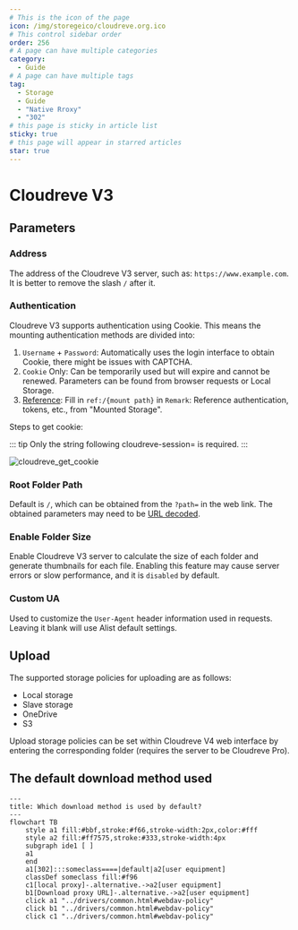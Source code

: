 ```yaml
---
# This is the icon of the page
icon: /img/storegeico/cloudreve.org.ico
# This control sidebar order
order: 256
# A page can have multiple categories
category:
  - Guide
# A page can have multiple tags
tag:
  - Storage
  - Guide
  - "Native Rroxy"
  - "302"
# this page is sticky in article list
sticky: true
# this page will appear in starred articles
star: true
---
```

# Cloudreve V3

## Parameters

### Address

The address of the Cloudreve V3 server, such as: `https://www.example.com`. It is better to remove the slash `/` after it.

### Authentication

Cloudreve V3 supports authentication using Cookie. This means the mounting authentication methods are divided into:

1. `Username` + `Password`: Automatically uses the login interface to obtain Cookie, there might be issues with CAPTCHA.
2. `Cookie` Only: Can be temporarily used but will expire and cannot be renewed. Parameters can be found from browser requests or Local Storage.
3. [Reference](../drivers/common.html#Reference): Fill in `ref:/{mount path}` in `Remark`: Reference authentication, tokens, etc., from "Mounted Storage".

Steps to get cookie:

::: tip
Only the string following cloudreve-session= is required.
:::


![cloudreve_get_cookie](/img/drivers/cloudreve/cloudreve_get_cookie.png)


### Root Folder Path

Default is `/`, which can be obtained from the `?path=` in the web link. The obtained parameters may need to be [URL decoded](https://www.google.com/search?q=URL+decode).

### Enable Folder Size

Enable Cloudreve V3 server to calculate the size of each folder and generate thumbnails for each file. Enabling this feature may cause server errors or slow performance, and it is `disabled` by default.

### Custom UA

Used to customize the `User-Agent` header information used in requests. Leaving it blank will use Alist default settings.

## Upload

The supported storage policies for uploading are as follows:

- Local storage
- Slave storage
- OneDrive
- S3

Upload storage policies can be set within Cloudreve V4 web interface by entering the corresponding folder (requires the server to be Cloudreve Pro).

## **The default download method used**

```mermaid
---
title: Which download method is used by default?
---
flowchart TB
    style a1 fill:#bbf,stroke:#f66,stroke-width:2px,color:#fff
    style a2 fill:#ff7575,stroke:#333,stroke-width:4px
    subgraph ide1 [ ]
    a1
    end
    a1[302]:::someclass====|default|a2[user equipment]
    classDef someclass fill:#f96
    c1[local proxy]-.alternative.->a2[user equipment]
    b1[Download proxy URL]-.alternative.->a2[user equipment]
    click a1 "../drivers/common.html#webdav-policy"
    click b1 "../drivers/common.html#webdav-policy"
    click c1 "../drivers/common.html#webdav-policy"
```
